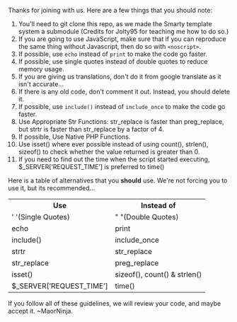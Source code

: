 Thanks for joining with us. Here are a few things that you should note:

1. You'll need to git clone this repo, as we made the Smarty template system a submodule (Credits for Jolty95 for teaching me how to do so.)
2. If you are going to use JavaScript, make sure that if you can reproduce the same thing without Javascript, then do so with `<noscript>`.
3. If possible, use `echo` instead of `print` to make the code go faster.
4. If possible, use single quotes instead of double quotes to reduce memory usage.
5. If you are giving us translations, don't do it from google translate as it isn't accurate...
6. If there is any old code, don't comment it out. Instead, you should delete it.
7. If possible, use `include()` instead of `include_once` to make the code go faster.
9. Use Appropriate Str Functions: str_replace is faster than preg_replace, but strtr is faster than str_replace by a factor of 4.
10. If possible, Use Native PHP Functions.
11. Use isset() where ever possible instead of using count(), strlen(), sizeof() to check whether the value returned is greater than 0.
12. If you need to find out the time when the script started executing, $_SERVER[’REQUEST_TIME’] is preferred to time()

Here is a table of alternatives that you **should** use. We're not forcing you to use it, but its recommended...

<table>
<tr><th>Use</th><th>Instead of</th></tr>
<tr><td>' '(Single Quotes)</td><td>" "(Double Quotes)</td></tr>
<tr><td>echo</td><td>print</td></tr>
<tr><td>include()</td><td>include_once</td></tr>
<tr><td>strtr</td><td>str_replace</td></tr>
<tr><td>str_replace</td><td>preg_replace</td></tr>
<tr><td>isset()</td><td>sizeof(), count() & strlen()</td></tr>
<tr><td>$_SERVER[’REQUEST_TIME’]</td><td>time()</td></tr>
</table>

If you follow all of these guidelines, we will review your code, and maybe accept it.
~MaorNinja.
